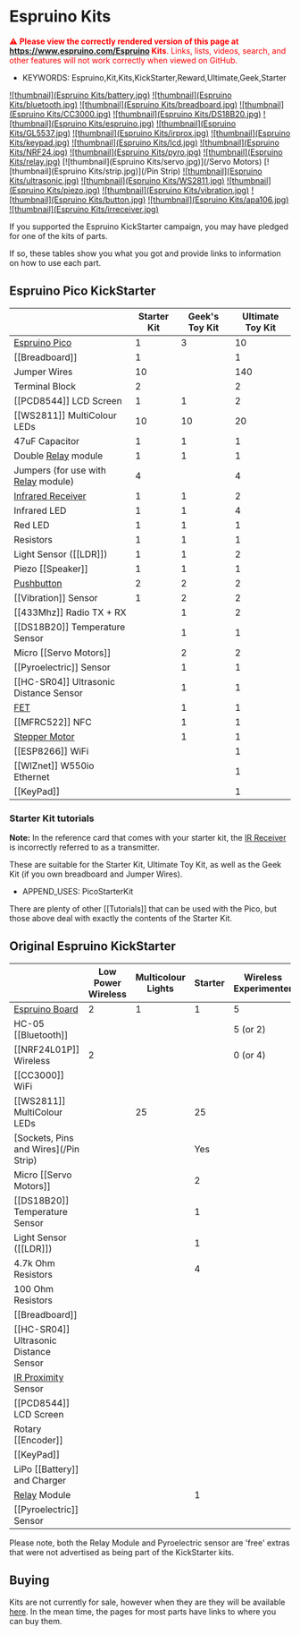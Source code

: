 <!--- Copyright (c) 2013 Gordon Williams, Pur3 Ltd. See the file LICENSE for copying permission. -->
Espruino Kits
==============

<span style="color:red">:warning: **Please view the correctly rendered version of this page at https://www.espruino.com/Espruino Kits**. Links, lists, videos, search, and other features will not work correctly when viewed on GitHub.</span>

* KEYWORDS: Espruino,Kit,Kits,KickStarter,Reward,Ultimate,Geek,Starter

[![thumbnail](Espruino Kits/battery.jpg)](/Battery)
[![thumbnail](Espruino Kits/bluetooth.jpg)](/Bluetooth)
[![thumbnail](Espruino Kits/breadboard.jpg)](/Breadboard)
[![thumbnail](Espruino Kits/CC3000.jpg)](/CC3000)
[![thumbnail](Espruino Kits/DS18B20.jpg)](/DS18B20)
[![thumbnail](Espruino Kits/espruino.jpg)](/EspruinoBoard)
[![thumbnail](Espruino Kits/GL5537.jpg)](/LDR)
[![thumbnail](Espruino Kits/irprox.jpg)](/InfraredProximity)
[![thumbnail](Espruino Kits/keypad.jpg)](/KeyPad)
[![thumbnail](Espruino Kits/lcd.jpg)](/PCD8544)
[![thumbnail](Espruino Kits/NRF24.jpg)](/NRF24L01P)
[![thumbnail](Espruino Kits/pyro.jpg)](/Pyroelectric)
[![thumbnail](Espruino Kits/relay.jpg)](/Relays)
[![thumbnail](Espruino Kits/servo.jpg)](/Servo Motors)
[![thumbnail](Espruino Kits/strip.jpg)](/Pin Strip)
[![thumbnail](Espruino Kits/ultrasonic.jpg)](/HC-SR04)
[![thumbnail](Espruino Kits/WS2811.jpg)](/WS2811)
[![thumbnail](Espruino Kits/piezo.jpg)](/Speaker)
[![thumbnail](Espruino Kits/vibration.jpg)](/Vibration)
[![thumbnail](Espruino Kits/button.jpg)](/Button)
[![thumbnail](Espruino Kits/apa106.jpg)](/WS2811)
[![thumbnail](Espruino Kits/irreceiver.jpg)](/IRReceiver)


If you supported the Espruino KickStarter campaign, you may have pledged for one of the kits of parts.

If so, these tables show you what you got and provide links to information on how to use each part.

Espruino Pico KickStarter
----------------------

|                                   | Starter Kit | Geek's Toy Kit | Ultimate Toy Kit |
|-----------------------------------|-------------|----------------|------------------|
| [Espruino Pico](/Pico)            | 1           |  3             |  10              |
| [[Breadboard]]                    | 1           |                |  1               |
| Jumper Wires                      | 10          |                |  140             |
| Terminal Block                    | 2           |                |  2               |
| [[PCD8544]] LCD Screen            | 1           |  1             |  2               |
| [[WS2811]] MultiColour LEDs       | 10          |  10            |  20              |
| 47uF Capacitor                    | 1           |  1             |  1               |
| Double [Relay](Relays) module     | 1           |  1             |  1               |
| Jumpers (for use with [Relay](Relays) module) | 4 |              |  4               |
| [Infrared Receiver](/IRReceiver)  | 1           |  1             |  2               |
| Infrared LED                      | 1           |  1             |  4               |
| Red LED                           | 1           |  1             |  1               |
| Resistors                         | 1           |  1             |  1               |
| Light Sensor ([[LDR]])            | 1           |  1             |  2               |
| Piezo [[Speaker]]                 | 1           |  1             |  1               |
| [Pushbutton](/Button)             | 2           |  2             |  2               |
| [[Vibration]] Sensor              | 1           |  2             |  2               |
| [[433Mhz]] Radio TX + RX          |             |  1             |  2               |
| [[DS18B20]] Temperature Sensor    |             |  1             |  1               |
| Micro [[Servo Motors]]            |             |  2             |  2               |
| [[Pyroelectric]] Sensor           |             |  1             |  1               |
| [[HC-SR04]] Ultrasonic Distance Sensor |        |  1             |  1               |
| [FET](/mosfets)                   |             |  1             |  1               |
| [[MFRC522]] NFC                   |             |  1             |  1               |
| [Stepper Motor](/Stepper+Motors)  |             |  1             |  1               |
| [[ESP8266]] WiFi                  |             |                |  1               |
| [[WIZnet]] W550io Ethernet        |             |                |  1               |
| [[KeyPad]]                        |             |                |  1               |

### Starter Kit tutorials

**Note:** In the reference card that comes with your starter kit, the [IR Receiver](/IRReceiver) is incorrectly referred to as a transmitter.

<a name="pico_tutorials"></a>These are suitable for the Starter Kit, Ultimate Toy Kit, as well as the Geek Kit (if you own breadboard and Jumper Wires).

* APPEND_USES: PicoStarterKit

There are plenty of other [[Tutorials]] that can be used with the Pico, but those above deal with exactly the contents of the Starter Kit.


Original Espruino KickStarter
-------------------------

|                                   | Low Power Wireless | Multicolour Lights | Starter | Wireless Experimenter | WiFi Wireless | Ultimate WiFi |
|-----------------------------------|--------------------|--------------------|---------|-----------------------|---------------|---------------|
| [Espruino Board](/EspruinoBoard)  | 2                  | 1                  | 1       | 5                     | 4             | 4             |
| HC-05 [[Bluetooth]]               |                    |                    |         | 5 (or 2)              | 2             | 2             |
| [[NRF24L01P]] Wireless            | 2                  |                    |         | 0 (or 4)              | 2             | 2             |
| [[CC3000]] WiFi                   |                    |                    |         |                       | 1             | 1             |
| [[WS2811]] MultiColour LEDs       |                    | 25                 | 25      |                       |               | 25            |
| [Sockets, Pins and Wires](/Pin Strip) |                |                    | Yes     |                       |               | Yes           |
| Micro [[Servo Motors]]            |                    |                    | 2       |                       |               | 2             |
| [[DS18B20]] Temperature Sensor    |                    |                    | 1       |                       |               | 1             |
| Light Sensor ([[LDR]])            |                    |                    | 1       |                       |               | 1             |
| 4.7k Ohm Resistors                |                    |                    | 4       |                       |               | 4             |
| 100 Ohm Resistors                 |                    |                    |         |                       |               | 2             |
| [[Breadboard]]                    |                    |                    |         |                       |               | 1             |
| [[HC-SR04]] Ultrasonic Distance Sensor |               |                    |         |                       |               | 1             |
| [IR Proximity](/InfraredProximity) Sensor  |           |                    |         |                       |               | 1             |
| [[PCD8544]] LCD Screen            |                    |                    |         |                       |               | 1             |
| Rotary [[Encoder]]                |                    |                    |         |                       |               | 1             |
| [[KeyPad]]                        |                    |                    |         |                       |               | 1             |
| LiPo [[Battery]] and Charger      |                    |                    |         |                       |               | 1             |
| [Relay](Relays) Module            |                    |                    | 1       |                       |               | 1             |
| [[Pyroelectric]] Sensor           |                    |                    |         |                       |               | 1             |

Please note, both the Relay Module and Pyroelectric sensor are 'free' extras that were not advertised as being part of the KickStarter kits.


Buying
-----

Kits are not currently for sale, however when they are they will be available [here](/Order). In the mean time, the pages for most parts have links to where you can buy them.
